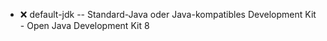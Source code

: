 - :x:  default-jdk  -- Standard-Java oder Java-kompatibles Development Kit - Open Java Development Kit 8
